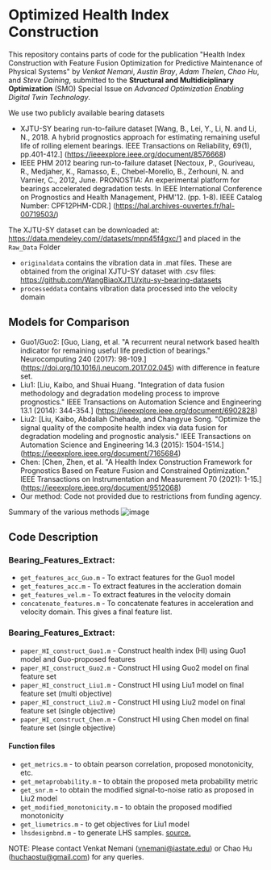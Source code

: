 # Optimized Health Index Construction

This repository contains parts of code for the publication "Health Index Construction with Feature Fusion Optimization for Predictive Maintenance
of Physical Systems" by _Venkat Nemani_, _Austin Bray_, _Adam Thelen_, _Chao Hu_, and _Steve Daining_, submitted to the **Structural and Multidiciplinary Optimization** (SMO) Special Issue on _Advanced Optimization Enabling Digital Twin Technology_. 

We use two publicly available bearing datasets
 - XJTU-SY bearing run-to-failure dataset [Wang, B., Lei, Y., Li, N. and Li, N., 2018. A hybrid prognostics approach for estimating remaining useful life of rolling element bearings. IEEE Transactions on Reliability, 69(1), pp.401-412.] (https://ieeexplore.ieee.org/document/8576668)
- IEEE PHM 2012 bearing run-to-failure dataset [Nectoux, P., Gouriveau, R., Medjaher, K., Ramasso, E., Chebel-Morello, B., Zerhouni, N. and Varnier, C., 2012, June. PRONOSTIA: An experimental platform for bearings accelerated degradation tests. In IEEE International Conference on Prognostics and Health Management, PHM'12. (pp. 1-8). IEEE Catalog Number: CPF12PHM-CDR.] (https://hal.archives-ouvertes.fr/hal-00719503/)

The XJTU-SY dataset can be downloaded at: https://data.mendeley.com//datasets/mpn45f4gxc/1 and placed in the `Raw_Data` Folder
- `originaldata` contains the vibration data in .mat files. These are obtained from the original XJTU-SY dataset with .csv files: https://github.com/WangBiaoXJTU/xjtu-sy-bearing-datasets
- `processeddata` contains vibration data processed into the velocity domain

## Models for Comparison
- Guo1/Guo2: [Guo, Liang, et al. "A recurrent neural network based health indicator for remaining useful life prediction of bearings." Neurocomputing 240 (2017): 98-109.] (https://doi.org/10.1016/j.neucom.2017.02.045) with difference in feature set.
- Liu1: [Liu, Kaibo, and Shuai Huang. "Integration of data fusion methodology and degradation modeling process to improve prognostics." IEEE Transactions on Automation Science and Engineering 13.1 (2014): 344-354.] (https://ieeexplore.ieee.org/document/6902828)
- Liu2: [Liu, Kaibo, Abdallah Chehade, and Changyue Song. "Optimize the signal quality of the composite health index via data fusion for degradation modeling and prognostic analysis." IEEE Transactions on Automation Science and Engineering 14.3 (2015): 1504-1514.] (https://ieeexplore.ieee.org/document/7165684)
- Chen: [Chen, Zhen, et al. "A Health Index Construction Framework for Prognostics Based on Feature Fusion and Constrained Optimization." IEEE Transactions on Instrumentation and Measurement 70 (2021): 1-15.] (https://ieeexplore.ieee.org/document/9512068)  
- Our method: Code not provided due to restrictions from funding agency. 

Summary of the various methods
![image](https://user-images.githubusercontent.com/94071944/174451865-f68933ec-ae7f-4b28-a59d-2329f5434ff6.png)

## Code Description
### Bearing_Features_Extract:
- `get_features_acc_Guo.m` - To extract features for the Guo1 model  
- `get_features_acc.m` - To extract features in the accleration domain  
- `get_features_vel.m` - To extract features in the velocity domain  
- `concatenate_features.m` - To concatenate features in acceleration and velocity domain. This gives a final feature list.  

### Bearing_Features_Extract:
- `paper_HI_construct_Guo1.m` - Construct health index (HI) using Guo1 model and Guo-proposed features
- `paper_HI_construct_Guo2.m` - Construct HI using Guo2 model on final feature set
- `paper_HI_construct_Liu1.m` - Construct HI using Liu1 model on final feature set (multi objective)
- `paper_HI_construct_Liu2.m` - Construct HI using Liu2 model on final feature set (single objective)
- `paper_HI_construct_Chen.m` - Construct HI using Chen model on final feature set (single objective)
#### Function files
- `get_metrics.m` - to obtain pearson correlation, proposed monotonicity, etc. 
- `get_metaprobability.m` - to obtain the proposed meta probability metric
- `get_snr.m` - to obtain the modified signal-to-noise ratio as proposed in Liu2 model
- `get_modified_monotonicity.m` - to obtain the proposed modified monotonicity
- `get_liumetrics.m` - to get objectives for Liu1 model
- `lhsdesignbnd.m` - to generate LHS samples. [source.](https://github.com/rikblok/matlab-lhsdesigncon) 



NOTE: Please contact Venkat Nemani (vnemani@iastate.edu) or Chao Hu (huchaostu@gmail.com) for any queries.
